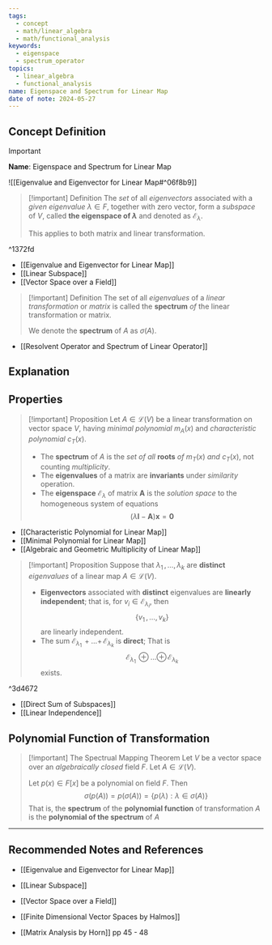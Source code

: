 ```yaml
---
tags:
  - concept
  - math/linear_algebra
  - math/functional_analysis
keywords:
  - eigenspace
  - spectrum_operator
topics:
  - linear_algebra
  - functional_analysis
name: Eigenspace and Spectrum for Linear Map
date of note: 2024-05-27
---
```


## Concept Definition

>[!important]
>**Name**: Eigenspace and Spectrum for Linear Map

![[Eigenvalue and Eigenvector for Linear Map#^06f8b9]]


>[!important] Definition
>The *set* of all *eigenvectors* associated with a *given eigenvalue* $\lambda \in F$, together with zero vector, form a *subspace* of $V$, called **the eigenspace of $\lambda$** and denoted as $\mathcal{E}_{\lambda}$. 
>
>This applies to both matrix and linear transformation.

^1372fd

- [[Eigenvalue and Eigenvector for Linear Map]]
- [[Linear Subspace]]
- [[Vector Space over a Field]]

>[!important] Definition
>The set of all *eigenvalues* of a *linear transformation* or *matrix* is called the **spectrum** *of* the linear transformation or matrix.
>
>We denote the **spectrum** of $A$ as $\sigma(A)$.

- [[Resolvent Operator and Spectrum of Linear Operator]]


## Explanation









## Properties

>[!important] Proposition
>Let $A \in \mathcal{L}(V)$ be a linear transformation on vector space $V$, having *minimal polynomial* $m_{A}(x)$ and *characteristic polynomial* $c_{T}(x)$.
>- The **spectrum** of $A$ is the *set of all* **roots** *of* $m_{T}(x)$ *and* $c_{T}(x)$, not counting *multiplicity*.
>- The **eigenvalues** of a matrix are **invariants** under *similarity* operation.  
>- The **eigenspace** $\mathcal{E}_{\lambda}$ of matrix $\boldsymbol{A}$ is the *solution space* to the homogeneous system of equations
>  $$
>  (\lambda \boldsymbol{I} - \boldsymbol{A})\boldsymbol{x} = \boldsymbol{0}
> $$

- [[Characteristic Polynomial for Linear Map]]
- [[Minimal Polynomial for Linear Map]]
- [[Algebraic and Geometric Multiplicity of Linear Map]]


>[!important] Proposition
>Suppose that $\lambda_{1} \,{,}\ldots{,}\,\lambda_{k}$ are **distinct** *eigenvalues* of a linear map $A \in \mathcal{L}(V)$.
>- **Eigenvectors** associated with **distinct** eigenvalues are **linearly independent**; that is, for $v_{i} \in \mathcal{E}_{\lambda_{i}}$, then $$\{ v_{1} \,{,}\ldots{,}\,v_{k} \}$$ are linearly independent.
>- The sum $\mathcal{E}_{\lambda_{1}} \,{+}\ldots{+}\,\mathcal{E}_{\lambda_{k}}$ is **direct**; That is
>  $$
>  \mathcal{E}_{\lambda_{1}} \,{\oplus}\ldots{\oplus}\,\mathcal{E}_{\lambda_{k}}
>$$ 
>exists.

^3d4672

- [[Direct Sum of Subspaces]]
- [[Linear Independence]]


## Polynomial Function of Transformation

>[!important] The Spectrual Mapping Theorem
>Let $V$ be a vector space over an *algebraically closed* field $F$. Let $A \in \mathcal{L}(V)$.
>
>Let $p(x) \in F[x]$ be a polynomial on field $F$. Then 
>$$
>\sigma(p(A)) = p\left(\sigma(A)\right) = \left\{ p(\lambda): \lambda \in \sigma(A) \right\} 
>$$
>That is, the **spectrum** of the **polynomial function** of transformation $A$ is the **polynomial of the spectrum** of $A$





-----------
##  Recommended Notes and References

- [[Eigenvalue and Eigenvector for Linear Map]]
- [[Linear Subspace]]
- [[Vector Space over a Field]]


- [[Finite Dimensional Vector Spaces by Halmos]]
- [[Matrix Analysis by Horn]] pp 45 - 48